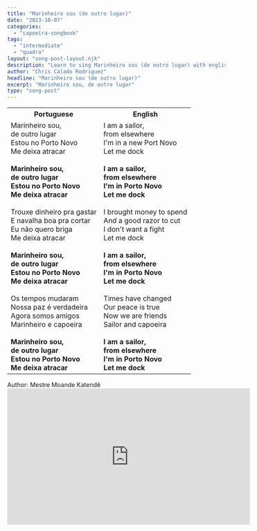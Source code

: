 ```yaml
---
title: "Marinheiro sou (de outro lugar)"
date: "2023-10-07"
categories:
  - "capoeira-songbook"
tags:
  - "intermediate"
  - "quadra"
layout: "song-post-layout.njk"
description: "Learn to sing Marinheiro sou (de outro lugar) with english and portuguese translations along with a video to help you learn."
author: "Chris Calado Rodriguez"
headline: "Marinheiro sou (de outro lugar)"
excerpt: "Marinheiro sou, de outro lugar"
type: "song-post"
---
```


<table class="capoeira-table">
    <tr class="header-row">
        <th>Portuguese</th>
        <th>English</th>
    </tr>
    <tr>
        <td>Marinheiro sou,<br>de outro lugar<br>Estou no Porto Novo<br>Me deixa atracar<br><br><strong>Marinheiro sou,</strong><br><strong>de outro lugar</strong><br><strong>Estou no Porto Novo</strong><br><strong>Me deixa atracar</strong><br><br>Trouxe dinheiro pra gastar<br>E navalha boa pra cortar<br>Eu não quero briga<br>Me deixa atracar<br><br><strong>Marinheiro sou,</strong><br><strong>de outro lugar</strong><br><strong>Estou no Porto Novo</strong><br><strong>Me deixa atracar</strong><br><br>Os tempos mudaram<br>Nossa paz é verdadeira<br>Agora somos amigos<br>Marinheiro e capoeira<br><br><strong>Marinheiro sou,</strong><br><strong>de outro lugar</strong><br><strong>Estou no Porto Novo</strong><br><strong>Me deixa atracar</strong></td>
        <td>I am a sailor,<br>from elsewhere<br>I'm in a new Port Novo<br>Let me dock<br><br><strong>I am a sailor,</strong><br><strong>from elsewhere</strong><br><strong>I'm in Porto Novo</strong><br><strong>Let me dock</strong><br><br>I brought money to spend<br>And a good razor to cut<br>I don't want a fight<br>Let me dock<br><br><strong>I am a sailor,</strong><br><strong>from elsewhere</strong><br><strong>I'm in Porto Novo</strong><br><strong>Let me dock</strong><br><br>Times have changed<br>Our peace is true<br>Now we are friends<br>Sailor and capoeira<br><br><strong>I am a sailor,</strong><br><strong>from elsewhere</strong><br><strong>I'm in Porto Novo</strong><br><strong>Let me dock</strong></td>
    </tr>
</table>

<figcaption>
    Author: Mestre Moande Katendê
</figcaption>

<iframe width="560" height="315" src="https://www.youtube.com/embed/uYz9jRjqwyM" title="YouTube video player" frameborder="0" allow="accelerometer; autoplay; clipboard-write; encrypted-media; gyroscope; picture-in-picture" allowfullscreen></iframe>